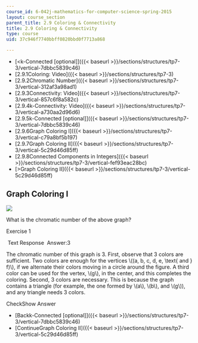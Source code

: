 ```yaml
---
course_id: 6-042j-mathematics-for-computer-science-spring-2015
layout: course_section
parent_title: 2.9 Coloring & Connectivity
title: 2.9 Coloring & Connectivity
type: course
uid: 37c946f7740bbff0820bbd0f7713a868

---
```


*   [<k-Connected \[optional\]]({{< baseurl >}}/sections/structures/tp7-3/vertical-7dbbc5839c46)
*   [2.9.1Coloring: Video]({{< baseurl >}}/sections/structures/tp7-3)
*   [2.9.2Chromatic Number]({{< baseurl >}}/sections/structures/tp7-3/vertical-312af3a98ad1)
*   [2.9.3Connectivity: Video]({{< baseurl >}}/sections/structures/tp7-3/vertical-857c6f8a582c)
*   [2.9.4k-Connectivity: Video]({{< baseurl >}}/sections/structures/tp7-3/vertical-a730aa2d96d6)
*   [2.9.5k-Connected \[optional\]]({{< baseurl >}}/sections/structures/tp7-3/vertical-7dbbc5839c46)
*   [2.9.6Graph Coloring I]({{< baseurl >}}/sections/structures/tp7-3/vertical-c79a8bf5b197)
*   [2.9.7Graph Coloring II]({{< baseurl >}}/sections/structures/tp7-3/vertical-5c29d46d85ff)
*   [2.9.8Connected Components in Integers]({{< baseurl >}}/sections/structures/tp7-3/vertical-fef93eac28bc)
*   [\>Graph Coloring II]({{< baseurl >}}/sections/structures/tp7-3/vertical-5c29d46d85ff)

Graph Coloring I
----------------

  
![](/courses/electrical-engineering-and-computer-science/6-042j-mathematics-for-computer-science-spring-2015/structures/tp7-3/vertical-c79a8bf5b197/prob5.gif)  

What is the chromatic number of the above graph?

Exercise 1

&nbsp;Text Response&nbsp; Answer:3

The chromatic number of this graph is 3. First, observe that 3 colors are sufficient. Two colors are enough for the vertices \\((a, b, c, d, e, \\text{ and } f)\\), if we alternate their colors moving in a circle around the figure. A third color can be used for the vertex, \\(g\\), in the center, and this completes the coloring. Second, 3 colors are necessary. This is because the graph contains a triangle (for example, the one formed by \\(a\\), \\(b\\), and \\(g\\)), and any triangle needs 3 colors.

CheckShow Answer

*   [Backk-Connected \[optional\]]({{< baseurl >}}/sections/structures/tp7-3/vertical-7dbbc5839c46)
*   [ContinueGraph Coloring II]({{< baseurl >}}/sections/structures/tp7-3/vertical-5c29d46d85ff)